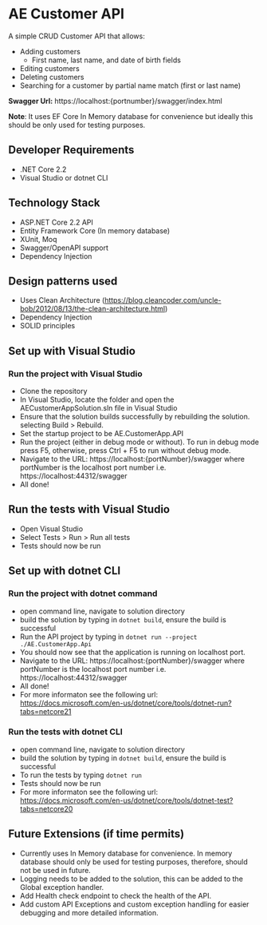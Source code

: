 # AE Customer API

A simple CRUD Customer API that allows:
- Adding customers
  - First name, last name, and date of birth fields
- Editing customers
- Deleting customers
- Searching for a customer by partial name match (first or last name)

**Swagger Url:** https://localhost:{portnumber}/swagger/index.html

**Note**: It uses EF Core In Memory database for convenience but ideally this should be only used for testing purposes. 

## Developer Requirements
- .NET Core 2.2
- Visual Studio or dotnet CLI

## Technology Stack
- ASP.NET Core 2.2 API
- Entity Framework Core (In memory database)
- XUnit, Moq
- Swagger/OpenAPI support
- Dependency Injection

## Design patterns used
- Uses Clean Architecture (https://blog.cleancoder.com/uncle-bob/2012/08/13/the-clean-architecture.html)
- Dependency Injection
- SOLID principles

## Set up with Visual Studio
### Run the project with Visual Studio
- Clone the repository
- In Visual Studio, locate the folder and open the AECustomerAppSolution.sln file in Visual Studio
- Ensure that the solution builds successfully by rebuilding the solution. selecting  Build > Rebuild.
- Set the startup project to be AE.CustomerApp.API 
- Run the project (either in debug mode or without). To run in debug mode press F5, otherwise, press Ctrl + F5 to run without debug mode.
- Navigate to the URL: https://localhost:{portNumber}/swagger where portNumber is the localhost port number i.e. https://localhost:44312/swagger
- All done!
## Run the tests with Visual Studio
- Open Visual Studio
- Select Tests > Run > Run all tests
- Tests should now be run

## Set up with dotnet CLI
### Run the project with dotnet command
- open command line, navigate to solution directory
- build the solution by typing in ``dotnet build``, ensure the build is successful
- Run the API project by typing in ``dotnet run --project ./AE.CustomerApp.Api``
- You should now see that the application is running on localhost port.
- Navigate to the URL: https://localhost:{portNumber}/swagger where portNumber is the localhost port number i.e. https://localhost:44312/swagger
- All done!
- For more informaton see the following url: https://docs.microsoft.com/en-us/dotnet/core/tools/dotnet-run?tabs=netcore21

### Run the tests with dotnet CLI
- open command line, navigate to solution directory
- build the solution by typing in ``dotnet build``, ensure the build is successful
- To run the tests by typing ``dotnet run``
- Tests should now be run
- For more informaton see the following url: https://docs.microsoft.com/en-us/dotnet/core/tools/dotnet-test?tabs=netcore20

## Future Extensions (if time permits)
- Currently uses In Memory database for convenience. In memory database should only be used for testing purposes, therefore, should not be used in future.
- Logging needs to be added to the solution, this can be added to the Global exception handler.
- Add Health check endpoint to check the health of the API.
- Add custom API Exceptions and custom exception handling for easier debugging and more detailed information.
